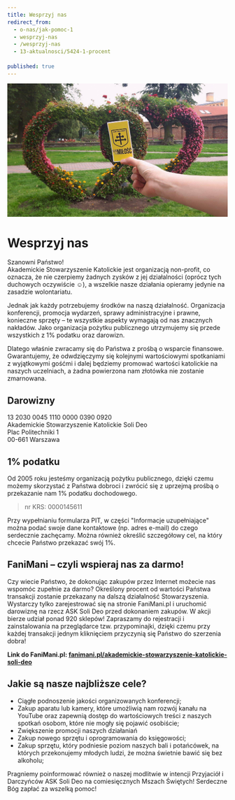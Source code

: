```yaml
---
title: Wesprzyj nas
redirect_from: 
  - o-nas/jak-pomoc-1
  - wesprzyj-nas
  - /wesprzyj-nas
  - 13-aktualnosci/5424-1-procent

published: true
---
```



![Wesprzyj Soli Deo](/assets/wesprzyj-nas/wesprzyj-nas.jpg)
# Wesprzyj nas

Szanowni Państwo!<br />
Akademickie Stowarzyszenie Katolickie jest organizacją non-profit, co oznacza, że nie czerpiemy żadnych zysków z jej działalności (oprócz tych duchowych oczywiście ☺), a wszelkie nasze działania opieramy jedynie na zasadzie wolontariatu. 

Jednak jak każdy potrzebujemy środków na naszą działalność. Organizacja konferencji, promocja wydarzeń, sprawy administracyjne i prawne, konieczne sprzęty – te wszystkie aspekty wymagają od nas znacznych nakładów. Jako organizacja pożytku publicznego utrzymujemy się przede wszystkich z 1% podatku oraz darowizn.

Dlatego właśnie zwracamy się do Państwa z prośbą o wsparcie finansowe. Gwarantujemy, że odwdzięczymy się kolejnymi wartościowymi spotkaniami z wyjątkowymi gośćmi i dalej będziemy promować wartości katolickie na naszych uczelniach, a żadna powierzona nam złotówka nie zostanie zmarnowana.





## Darowizny
13 2030 0045 1110 0000 0390 0920<br />
Akademickie Stowarzyszenie Katolickie Soli Deo<br />
Plac Politechniki 1 <br />
00-661 Warszawa <br />





## 1% podatku

Od 2005 roku jesteśmy organizacją pożytku publicznego, dzięki czemu możemy skorzystać z Państwa dobroci i zwrócić się z uprzejmą prośbą o przekazanie nam 1% podatku dochodowego. 

<blockquote>nr KRS: 0000145611</blockquote>

Przy wypełnianiu formularza PIT, w części "Informacje uzupełniające" można podać swoje dane kontaktowe (np. adres e-mail) do czego serdecznie zachęcamy. Można również określić szczegółowy cel, na który chcecie Państwo przekazać swój 1%.





## FaniMani – czyli wspieraj nas za darmo!

Czy wiecie Państwo, że dokonując zakupów przez Internet możecie nas wspomóc zupełnie za darmo?
Określony procent od wartości Państwa transakcji zostanie przekazany na dalszą działalność Stowarzyszenia. Wystarczy tylko zarejestrować się na stronie FaniMani.pl i uruchomić darowiznę na rzecz ASK Soli Deo przed dokonaniem zakupów. W akcji bierze udział ponad 920 sklepów! Zapraszamy do rejestracji i zainstalowania na przeglądarce tzw. przypominajki, dzięki czemu przy każdej transakcji jednym kliknięciem przyczynią się Państwo do szerzenia dobra!

**Link do FaniMani.pl: [fanimani.pl/akademickie-stowarzyszenie-katolickie-soli-deo](https://fanimani.pl/akademickie-stowarzyszenie-katolickie-soli-deo/)**


## Jakie są nasze najbliższe cele?
- Ciągłe podnoszenie jakości organizowanych konferencji;
- Zakup aparatu lub kamery, które umożliwią nam rozwój kanału na YouTube oraz zapewnią dostęp do wartościowych treści z naszych spotkań osobom, które nie mogły się pojawić osobiście;
- Zwiększenie promocji naszych działaniań
- Zakup nowego sprzętu i oprogramowania do księgowości;
- Zakup sprzętu, który podniesie poziom naszych bali i potańcówek, na których przekonujemy młodych ludzi, że można świetnie bawić się bez alkoholu;

Pragniemy poinformować również o naszej modlitwie w intencji Przyjaciół i Darczyńców ASK Soli Deo na comiesięcznych Mszach Świętych!
Serdeczne Bóg zapłać za wszelką pomoc! 